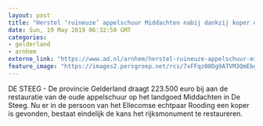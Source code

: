 ```yaml
---
layout: post
title: "Herstel ‘ruïneuze’ appelschuur Middachten nabij dankzij koper én tonnen van de provincie"
date: Sun, 19 May 2019 06:32:50 GMT
categories: 
- gelderland 
- arnhem 
externe_link: "https://www.ad.nl/arnhem/herstel-ruineuze-appelschuur-middachten-nabij-dankzij-koper-en-tonnen-van-de-provincie~a519384a/"
feature_image: "https://images2.persgroep.net/rcs/7xFFqz00Dg9ATVM3QmEbg7NgXXU/diocontent/104087916/_fitwidth/400/?appId=21791a8992982cd8da851550a453bd7f&quality=0.7"
---
```


DE STEEG - De provincie Gelderland draagt 223.500 euro bij aan de restauratie van de oude appelschuur op het landgoed Middachten in De Steeg. Nu er in de persoon van het Ellecomse echtpaar Rooding een koper is gevonden, bestaat eindelijk de kans het rijksmonument te restaureren.

